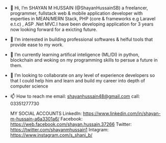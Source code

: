 - 👋 Hi, I’m SHAYAN M HUSSAIN (@ShayanHussainSB) a freelancer, programmer, fullstack web & mobile application developer 
  with experties in MEAN/MERN Stack, PHP (core & frameworks e.g Laravel e.t.c) , ASP .Net MVC.I have been developing 
  application for 3 years now looking forward for a exicting future.
- 👀 I’m interested in building professional softwares & helful tools that provide ease to my work.
- 🌱 I’m currently learning artifical inteligence (ML/Dl) in python, blockchain and woking on my programming skills to persue a future in them.
- 💞️ I’m looking to collaborate on any level of experience developers so that I could help him and learn and build my career into depth of computer science
- 📫 How to reach me email: shayanhussain48@gmail.com call: 03351277730

  MY SOCIAL ACCOUNTS
  LinkedIn: https://www.linkedin.com/in/shayan-m-hussain-a6a3301a6/
  Facebook: https://web.facebook.com/shayan.hussain.37266
  Twitter: https://twitter.com/shayanmhussain1
  Intagram: https://www.instagram.com/s_shani_b/
<!---
ShayanHussainSB/ShayanHussainSB is a ✨ special ✨ repository because its `README.md` (this file) appears on your GitHub profile.
You can click the Preview link to take a look at your changes.
--->

